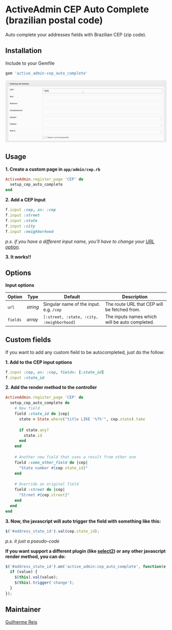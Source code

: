 # ActiveAdmin CEP Auto Complete (brazilian postal code)
Auto complete your addresses fields with Brazilian CEP (zip code).

## Installation
Include to your Gemfile
```ruby
gem 'active_admin-cep_auto_complete'
```

<img src="./demo.gif"/>

## Usage
**1. Create a custom page in `app/admin/cep.rb`**
```ruby
ActiveAdmin.register_page 'CEP' do
  setup_cep_auto_complete
end
```

**2. Add a CEP Input**
```ruby
f.input :cep, as: :cep
f.input :street
f.input :state
f.input :city
f.input :neighborhood
```

*p.s. if you have a different input name, you'll have to change your [URL option](https://github.com/guilhermereis1/active_admin-cep_auto_complete#options).*

**3. It works!!**

## Options

**Input options**

Option        | Type         | Default                                            | Description
---           | ---          | ---                                                | ---
`url`         | *string*     | Singular name of the input. e.g. `/cep`            | The route URL that CEP will be fetched from.
`fields`      | *array*      | `[:street, :state, :city, :neighborhood]`          | The inputs names which will be auto completed.

## Custom fields

If you want to add any custom field to be autocompleted, just do the follow:

**1. Add to the CEP input options**
```ruby
f.input :cep, as: :cep, fields: [:state_id]
f.input :state_id
```

**2. Add the render method to the controller**
```ruby
ActiveAdmin.register_page 'CEP' do
  setup_cep_auto_complete do
    # New field
    field :state_id do |cep|
      state = State.where("title LIKE '%?%'", cep.state).take
      
      if state.any?
        state.id
      end
    end
    
    # Another new field that uses a result from other one
    field :some_other_field do |cep|
      "State number #{cep.state_id}"
    end
    
    # Override an original field
    field :street do |cep|
      "Street #{cep.street}"
    end
  end
end
```

**3. Now, the javascript will auto trigger the field with something like this:**
```javascript
$('#address_state_id').val(cep.state_id);
```

*p.s. it just a pseudo-code*

**If you want support a different plugin (like [select2](https://github.com/select2/select2)) or any other javascript render method, you can do:**

```javascript
$('#address_state_id').on('active_admin:cep_auto_complete', function(e, value, cep, input) {
  if (value) {
    $(this).val(value);
    $(this).trigger('change');
  }
});
```

## Maintainer
[Guilherme Reis](https://github.com/guilhermereis1)
